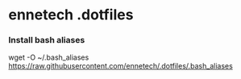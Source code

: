 # ennetech .dotfiles

### Install bash aliases
wget -O ~/.bash_aliases https://raw.githubusercontent.com/ennetech/.dotfiles/.bash_aliases
